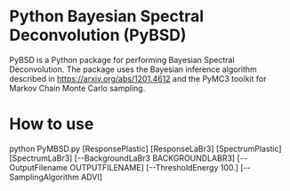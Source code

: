 # Python Bayesian Spectral Deconvolution (PyBSD)

PyBSD is a Python package for performing Bayesian Spectral Deconvolution. The package uses the Bayesian inference algorithm described in https://arxiv.org/abs/1201.4612 and the PyMC3 toolkit for Markov Chain Monte Carlo sampling.

# How to use
python PyMBSD.py [ResponsePlastic] 
                 [ResponseLaBr3] 
                 [SpectrumPlastic] 
                 [SpectrumLaBr3]
                 [--BackgroundLaBr3 BACKGROUNDLABR3]
                 [--OutputFilename OUTPUTFILENAME]
                 [--ThresholdEnergy 100.]
                 [--SamplingAlgorithm ADVI]
